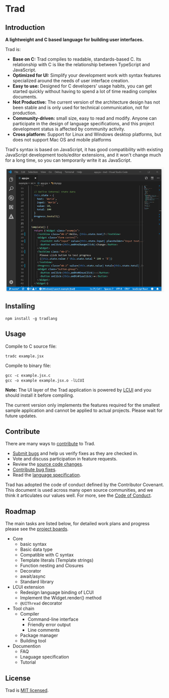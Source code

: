 # Trad

## Introduction

**A lightweight and C based language for building user interfaces.**

Trad is:

- **Base on C:** Trad compiles to readable, standards-based C. Its relationship with C is like the relationship between TypeScript and JavaScript.
- **Optimized for UI:** Simplify your development work with syntax features specialized around the needs of user interface creation.
- **Easy to use:** Designed for C developers' usage habits, you can get started quickly without having to spend a lot of time reading complex documents.
- **Not Productive:** The current version of the architecture design has not been stable and is only used for technical communication, not for production.
- **Community-driven:** small size, easy to read and modify. Anyone can participate in the design of language specifications, and this project development status is affected by community activity.
- **Cross platform:** Support for Linux and Windows desktop platforms, but does not support Mac OS and mobile platforms

Trad's syntax is based on JavaScript, it has good compatibility with existing JavaScript development tools/editor extensions, and it won't change much for a long time, so you can temporarily write it as JavaScript.

![Example](images/example.gif)

## Installing

    npm install -g tradlang

## Usage

Compile to C source file:

    tradc example.jsx

Compile to binary file:

    gcc -c example.jsx.c
    gcc -o example example.jsx.o -lLCUI

**Note:** The UI layer of the Trad application is powered by [LCUI](https://github.com/lc-soft/LCUI) and you should install it before compiling.

The current version only implements the features required for the smallest sample application and cannot be applied to actual projects. Please wait for future updates.

## Contribute

There are many ways to [contribute](CONTRIBUTING.md) to Trad.

- [Submit bugs](https://github.com/lc-soft/trad/issues) and help us verify fixes as they are checked in.
- Vote and discuss participation in feature requests.
- Review the [source code changes](https://github.com/lc-soft/trad/pulls).
- [Contribute bug fixes](CONTRIBUTING.md).
- Read the [language specification](docs/README.md).

 Trad has adopted the code of conduct defined by the Contributor Covenant. This document is used across many open source communities, and we think it articulates our values well. For more, see the [Code of Conduct](CODE_OF_CONDUCT.md).

## Roadmap

The main tasks are listed below, for detailed work plans and progress please see the [project boards](https://github.com/lc-soft/trad/projects).

- Core
  - basic syntax
  - Basic data type
  - Compatible with C syntax
  - Template literals (Template strings)
  - Function nesting and Closures
  - Decorator
  - await/async
  - Standard library
- LCUI extension
  - Redesign language binding of LCUI
  - Implement the Widget.render() method
  - `@UIThread` decorator
- Tool chain
  - Compiler
    - Command-line interface
    - Friendly error output
    - Line comments
  - Package manager
  - Building tool
- Documention
  - FAQ
  - Lnaguage specification
  - Tutorial

## License

Trad is [MIT licensed](LICENSE).
